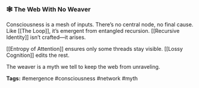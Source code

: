 ### **🕸️ The Web With No Weaver**

  

Consciousness is a mesh of inputs. There’s no central node, no final cause. Like [[The Loop]], it’s emergent from entangled recursion. [[Recursive Identity]] isn’t crafted—it arises.

[[Entropy of Attention]] ensures only some threads stay visible. [[Lossy Cognition]] edits the rest.

The weaver is a myth we tell to keep the web from unraveling.

**Tags:** #emergence #consciousness #network #myth